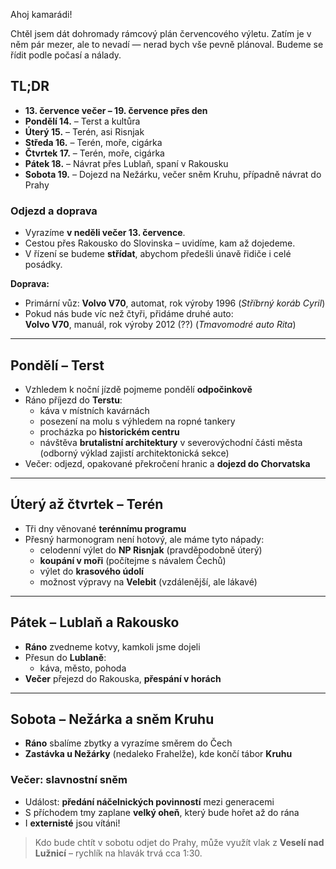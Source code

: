 Ahoj kamarádi!

Chtěl jsem dát dohromady rámcový plán červencového výletu. Zatím je v něm pár mezer, ale to nevadí — nerad bych vše pevně plánoval. Budeme se řídit podle počasí a nálady.

## TL;DR

- **13. července večer – 19. července přes den**
- **Pondělí 14.** – Terst a kultůra  
- **Úterý 15.** – Terén, asi Risnjak
- **Středa 16.** – Terén, moře, cigárka
- **Čtvrtek 17.** – Terén, moře, cigárka
- **Pátek 18.** – Návrat přes Lublaň, spaní v Rakousku  
- **Sobota 19.** – Dojezd na Nežárku, večer sněm Kruhu, případně návrat do Prahy

### Odjezd a doprava

- Vyrazíme **v neděli večer 13. července**.
- Cestou přes Rakousko do Slovinska – uvidíme, kam až dojedeme.
- V řízení se budeme **střídat**, abychom předešli únavě řidiče i celé posádky.

**Doprava:**

- Primární vůz: **Volvo V70**, automat, rok výroby 1996 (*Stříbrný koráb Cyril*)
- Pokud nás bude víc než čtyři, přidáme druhé auto:  
  **Volvo V70**, manuál, rok výroby 2012 (??) (*Tmavomodré auto Rita*)

---

## Pondělí – Terst

- Vzhledem k noční jízdě pojmeme pondělí **odpočinkově**
- Ráno příjezd do **Terstu**:
  - káva v místních kavárnách
  - posezení na molu s výhledem na ropné tankery
  - procházka po **historickém centru**
  - návštěva **brutalistní architektury** v severovýchodní části města  
    (odborný výklad zajistí architektonická sekce)
- Večer: odjezd, opakované překročení hranic a **dojezd do Chorvatska**

---

## Úterý až čtvrtek – Terén

- Tři dny věnované **terénnímu programu**
- Přesný harmonogram není hotový, ale máme tyto nápady:
  - celodenní výlet do **NP Risnjak** (pravděpodobně úterý)
  - **koupání v moři** (počítejme s návalem Čechů)
  - výlet do **krasového údolí**
  - možnost výpravy na **Velebit** (vzdálenější, ale lákavé)

---

## Pátek – Lublaň a Rakousko

- **Ráno** zvedneme kotvy, kamkoli jsme dojeli
- Přesun do **Lublaně**:
  - káva, město, pohoda
- **Večer** přejezd do Rakouska, **přespání v horách**

---

## Sobota – Nežárka a sněm Kruhu

- **Ráno** sbalíme zbytky a vyrazíme směrem do Čech
- **Zastávka u Nežárky** (nedaleko Frahelže), kde končí tábor **Kruhu**

### Večer: slavnostní sněm

- Událost: **předání náčelnických povinností** mezi generacemi
- S příchodem tmy zaplane **velký oheň**, který bude hořet až do rána
- I **externisté** jsou vítáni!

> Kdo bude chtít v sobotu odjet do Prahy, může využít vlak z **Veselí nad Lužnicí** – rychlík na hlavák trvá cca 1:30.
